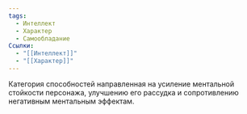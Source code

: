 ```yaml
---
tags:
  - Интеллект
  - Характер
  - Самообладание
Ссылки:
  - "[[Интеллект]]"
  - "[[Характер]]"
---
```

Категория способностей направленная на усиление ментальной стойкости персонажа, улучшению его рассудка и сопротивлению негативным ментальным эффектам.
